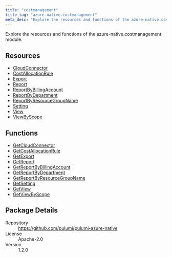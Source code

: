 ```yaml
---
title: "costmanagement"
title_tag: "azure-native.costmanagement"
meta_desc: "Explore the resources and functions of the azure-native.costmanagement module."
---
```


<!-- WARNING: this file was generated by Pulumi Docs Generator. -->
<!-- Do not edit by hand unless you're certain you know what you are doing! -->

Explore the resources and functions of the azure-native.costmanagement module.

<h2 id="resources">Resources</h2>
<ul class="api">
    <li><a href="cloudconnector" title="CloudConnector"><span class="symbol resource"></span>CloudConnector</a></li>
    <li><a href="costallocationrule" title="CostAllocationRule"><span class="symbol resource"></span>CostAllocationRule</a></li>
    <li><a href="export" title="Export"><span class="symbol resource"></span>Export</a></li>
    <li><a href="report" title="Report"><span class="symbol resource"></span>Report</a></li>
    <li><a href="reportbybillingaccount" title="ReportByBillingAccount"><span class="symbol resource"></span>ReportByBillingAccount</a></li>
    <li><a href="reportbydepartment" title="ReportByDepartment"><span class="symbol resource"></span>ReportByDepartment</a></li>
    <li><a href="reportbyresourcegroupname" title="ReportByResourceGroupName"><span class="symbol resource"></span>ReportByResourceGroupName</a></li>
    <li><a href="setting" title="Setting"><span class="symbol resource"></span>Setting</a></li>
    <li><a href="view" title="View"><span class="symbol resource"></span>View</a></li>
    <li><a href="viewbyscope" title="ViewByScope"><span class="symbol resource"></span>ViewByScope</a></li>
</ul>

<h2 id="functions">Functions</h2>
<ul class="api">
    <li><a href="getcloudconnector" title="GetCloudConnector"><span class="symbol function"></span>GetCloudConnector</a></li>
    <li><a href="getcostallocationrule" title="GetCostAllocationRule"><span class="symbol function"></span>GetCostAllocationRule</a></li>
    <li><a href="getexport" title="GetExport"><span class="symbol function"></span>GetExport</a></li>
    <li><a href="getreport" title="GetReport"><span class="symbol function"></span>GetReport</a></li>
    <li><a href="getreportbybillingaccount" title="GetReportByBillingAccount"><span class="symbol function"></span>GetReportByBillingAccount</a></li>
    <li><a href="getreportbydepartment" title="GetReportByDepartment"><span class="symbol function"></span>GetReportByDepartment</a></li>
    <li><a href="getreportbyresourcegroupname" title="GetReportByResourceGroupName"><span class="symbol function"></span>GetReportByResourceGroupName</a></li>
    <li><a href="getsetting" title="GetSetting"><span class="symbol function"></span>GetSetting</a></li>
    <li><a href="getview" title="GetView"><span class="symbol function"></span>GetView</a></li>
    <li><a href="getviewbyscope" title="GetViewByScope"><span class="symbol function"></span>GetViewByScope</a></li>
</ul>

<h2 id="package-details">Package Details</h2>
<dl class="package-details">
	<dt>Repository</dt>
	<dd><a href="https://github.com/pulumi/pulumi-azure-native">https://github.com/pulumi/pulumi-azure-native</a></dd>
	<dt>License</dt>
	<dd>Apache-2.0</dd>
	<dt>Version</dt>
	<dd>1.2.0</dd>
</dl>

